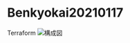 # Benkyokai20210117
Terraform
![構成図](https://user-images.githubusercontent.com/36359899/149702454-953084af-d576-415b-87e4-bb916838a22f.jpg)
